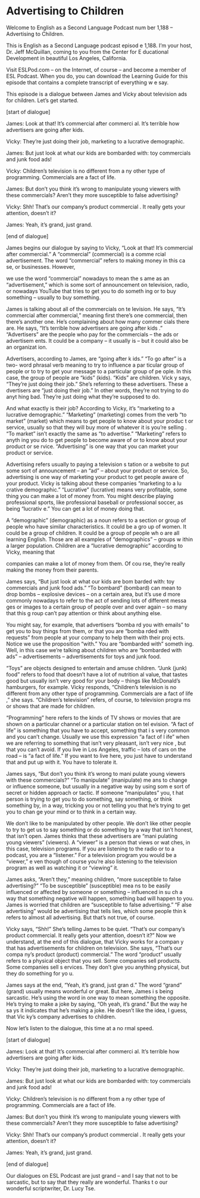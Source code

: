 # Advertising to Children

Welcome to English as a Second Language Podcast num ber 1,188 – Advertising to Children.

This is English as a Second Language podcast episod e 1,188. I’m your host, Dr. Jeff McQuillan, coming to you from the Center for E ducational Development in beautiful Los Angeles, California.

Visit ESLPod.com – on the Internet, of course – and  become a member of ESL Podcast. When you do, you can download the Learning  Guide for this episode that contains a complete transcript of everything w e say.

This episode is a dialogue between James and Vicky about television ads for children. Let’s get started.

[start of dialogue]

James: Look at that! It’s commercial after commerci al. It’s terrible how advertisers are going after kids.

Vicky: They’re just doing their job, marketing to a  lucrative demographic.

James: But just look at what our kids are bombarded  with: toy commercials and junk food ads!

Vicky: Children’s television is no different from a ny other type of programming. Commercials are a fact of life.

James: But don’t you think it’s wrong to manipulate  young viewers with these commercials? Aren’t they more susceptible to false advertising?

Vicky: Shh! That’s our company’s product commercial . It really gets your attention, doesn’t it?

James: Yeah, it’s grand, just grand.

[end of dialogue]

James begins our dialogue by saying to Vicky, “Look  at that! It’s commercial after commercial.” A “commercial” (commercial) is a comme rcial advertisement. The word “commercial” refers to making money in this ca se, or businesses. However,

we use the word “commercial” nowadays to mean the s ame as an “advertisement,” which is some sort of announcement  on television, radio, or nowadays YouTube that tries to get you to do someth ing or to buy something – usually to buy something.

James is talking about all of the commercials on te levision. He says, “It’s commercial after commercial,” meaning first there’s  one commercial, then there’s another one. He’s complaining about how many commer cials there are. He says, “It’s terrible how advertisers are going after kids .” “Advertisers” are the people who pay for the commercials – the ads or advertisem ents. It could be a company – it usually is – but it could also be an organizat ion.

Advertisers, according to James, are “going after k ids.” “To go after” is a two- word phrasal verb meaning to try to influence a par ticular group of people or to try to get your message to a particular group of pe ople. In this case, the group of people are “kids” (kids). “Kids” are children. Vick y says, “They’re just doing their job.” She’s referring to these advertisers. These a dvertisers are “just doing their job.” In other words, they’re not trying to do anyt hing bad. They’re just doing what they’re supposed to do.

And what exactly is their job? According to Vicky, it’s “marketing to a lucrative demographic.” “Marketing” (marketing) comes from the verb “to market” (market) which means to get people to know about your produc t or service, usually so that they will buy more of whatever it is you’re selling . “To market” isn’t exactly the same as “to advertise.” “Marketing” refers to anyth ing you do to get people to become aware of or to know about your product or se rvice. “Advertising” is one way that you can market your product or service.

Advertising refers usually to paying a television s tation or a website to put some sort of announcement – an “ad” – about your product  or service. So, advertising is one way of marketing your product to get people aware of your product. Vicky is talking about these companies “marketing to a lu crative demographic.” “Lucrative” (lucrative) means very profitable, some thing you can make a lot of money from. You might describe playing professional  sports, like professional baseball or professional soccer, as being “lucrativ e.” You can get a lot of money doing that.

A “demographic” (demographic) as a noun refers to a  section or group of people who have similar characteristics. It could be a gro up of women. It could be a group of children. It could be a group of people wh o are all learning English. Those are all examples of “demographics” – groups w ithin a larger population. Children are a “lucrative demographic” according to  Vicky, meaning that

companies can make a lot of money from them. Of cou rse, they’re really making the money from their parents.

James says, “But just look at what our kids are bom barded with: toy commercials and junk food ads.” “To bombard” (bombard) can mean  to drop bombs – explosive devices – on a certain area, but it’s use d more commonly nowadays to refer to the act of sending lots of different messa ges or images to a certain group of people over and over again – so many that this g roup can’t pay attention or think about anything else.

You might say, for example, that advertisers “bomba rd you with emails” to get you to buy things from them, or that you are “bomba rded with requests” from people at your company to help them with their proj ects. Notice we use the proposition “with.” You are “bombarded with” someth ing. Well, in this case we’re talking about children who are “bombarded with ads”  – advertisements – advertisements for toys and junk food.

“Toys” are objects designed to entertain and amuse children. “Junk (junk) food” refers to food that doesn’t have a lot of nutrition al value, that tastes good but usually isn’t very good for your body – things like  McDonald’s hamburgers, for example. Vicky responds, “Children’s television is no different from any other type of programming. Commercials are a fact of life ,” she says. “Children’s television” refers, of course, to television progra ms or shows that are made for children.

“Programming” here refers to the kinds of TV shows or movies that are shown on a particular channel or a particular station on tel evision. “A fact of life” is something that you have to accept, something that i s very common and you can’t change. Usually we use this expression “a fact of l ife” when we are referring to something that isn’t very pleasant, isn’t very nice , but that you can’t avoid. If you live in Los Angeles, traffic – lots of cars on the road – is “a fact of life.” If you want to live here, you just have to understand that and put up with it. You have to tolerate it.

James says, “But don’t you think it’s wrong to mani pulate young viewers with these commercials?” “To manipulate” (manipulate) me ans to change or influence someone, but usually in a negative way by using som e sort of secret or hidden approach or tactic. If someone “manipulates” you, t hat person is trying to get you to do something, say something, or think something by, in a way, tricking you or not telling you that he’s trying to get you to chan ge your mind or to think in a certain way.

We don’t like to be manipulated by other people. We  don’t like other people to try to get us to say something or do something by a way  that isn’t honest, that isn’t open. James thinks that these advertisers are “mani pulating young viewers” (viewers). A “viewer” is a person that views or wat ches, in this case, television programs. If you are listening to the radio or to a  podcast, you are a “listener.” For a television program you would be a “viewer,” e ven though of course you’re also listening to the television program as well as  watching it or “viewing” it.

James asks, “Aren’t they,” meaning children, “more susceptible to false advertising?” “To be susceptible” (susceptible) mea ns to be easily influenced or affected by someone or something – influenced in su ch a way that something negative will happen, something bad will happen to you. James is worried that children are “susceptible to false advertising.” “F alse advertising” would be advertising that tells lies, which some people thin k refers to almost all advertising. But that’s not true, of course.

Vicky says, “Shh!” She’s telling James to be quiet.  “That’s our company’s product commercial. It really gets your attention, doesn’t it?” Now we understand, at the end of this dialogue, that Vicky works for a compan y that has advertisements for children on television. She says, “That’s our compa ny’s product (product) commercial.” The word “product” usually refers to a  physical object that you sell. Some companies sell products. Some companies sell s ervices. They don’t give you anything physical, but they do something for yo u.

James says at the end, “Yeah, it’s grand, just gran d.” The word “grand” (grand) usually means wonderful or great. But here, James i s being sarcastic. He’s using the word in one way to mean something the opposite.  He’s trying to make a joke by saying, “Oh yeah, it’s grand.” But the way he sa ys it indicates that he’s making a joke. He doesn’t like the idea, I guess, that Vic ky’s company advertises to children.

Now let’s listen to the dialogue, this time at a no rmal speed.

[start of dialogue]

James: Look at that! It’s commercial after commerci al. It’s terrible how advertisers are going after kids.

Vicky: They’re just doing their job, marketing to a  lucrative demographic.

James: But just look at what our kids are bombarded  with: toy commercials and junk food ads!

 Vicky: Children’s television is no different from a ny other type of programming. Commercials are a fact of life.

James: But don’t you think it’s wrong to manipulate  young viewers with these commercials? Aren’t they more susceptible to false advertising?

Vicky: Shh! That’s our company’s product commercial . It really gets your attention, doesn’t it?

James: Yeah, it’s grand, just grand.

[end of dialogue]

Our dialogues on ESL Podcast are just grand – and I  say that not to be sarcastic, but to say that they really are wonderful. Thanks t o our wonderful scriptwriter, Dr. Lucy Tse.



